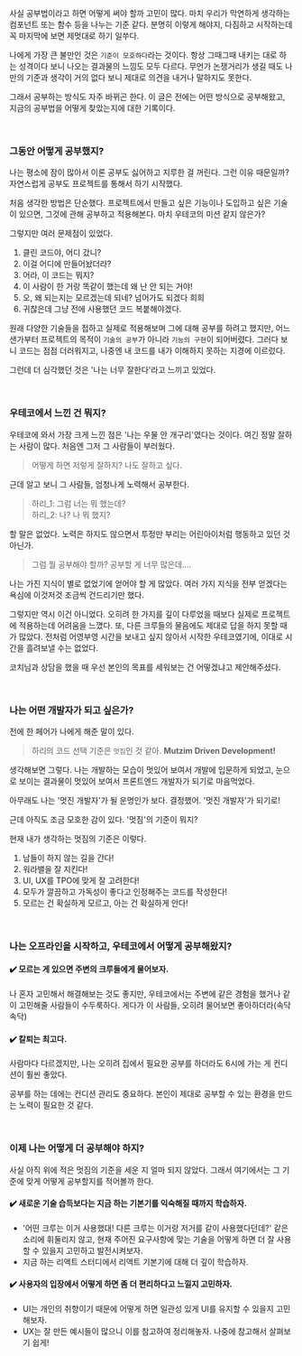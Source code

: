 사실 공부법이라고 하면 어떻게 써야 할까 고민이 많다.
마치 우리가 막연하게 생각하는 컴포넌트 또는 함수 등을 나누는 기준 같다.
분명히 이렇게 해야지, 다짐하고 시작하는데 꼭 마지막에 보면 제멋대로 하기 일쑤다.

나에게 가장 큰 불만인 것은 `기준이 모호하다`라는 것이다.
항상 그때그때 내키는 대로 하는 성격이다 보니 나오는 결과물의 느낌도 모두 다르다.
무언가 논쟁거리가 생길 때도 나만의 기준과 생각이 거의 없다 보니 제대로 의견을 내거나 말하지도 못한다.

그래서 공부하는 방식도 자주 바뀌곤 한다.
이 글은 전에는 어떤 방식으로 공부해왔고, 지금의 공부법을 어떻게 찾았는지에 대한 기록이다.

<br />

### 그동안 어떻게 공부했지?

나는 평소에 잠이 많아서 이론 공부도 싫어하고 지루한 걸 꺼린다.
그런 이유 때문일까? 자연스럽게 공부도 프로젝트를 통해서 하기 시작했다.

처음 생각한 방법은 단순했다.
프로젝트에서 만들고 싶은 기능이나 도입하고 싶은 기술이 있으면, 그것에 관해 공부하고 적용해본다.
마치 우테코의 미션 같지 않은가?

그렇지만 여러 문제점이 있었다.

1. 클린 코드야, 어디 갔니?
2. 이걸 어디에 만들어놨더라?
3. 어라, 이 코드는 뭐지?
4. 이 사람이 한 거랑 똑같이 했는데 왜 난 안 되는 거야!
5. 오, 왜 되는지는 모르겠는데 되네? 넘어가도 되겠다 희희
6. 귀찮은데 그냥 전에 사용했던 코드 복붙해야겠다.

원래 다양한 기술들을 접하고 실제로 적용해보며 그에 대해 공부를 하려고 했지만, 어느 샌가부터 프로젝트의 목적이 `기술의 공부`가 아니라 `기능의 구현`이 되어버렸다.
그러다 보니 코드는 점점 더러워지고, 나중엔 내 코드를 내가 이해하지 못하는 지경에 이르렀다.

그런데 더 심각했던 것은 '나는 너무 잘한다'라고 느끼고 있었다.

<br />

### 우테코에서 느낀 건 뭐지?

우테코에 와서 가장 크게 느낀 점은 '나는 우물 안 개구리'였다는 것이다.
여긴 정말 잘하는 사람이 많다.
처음엔 그저 그 사람들이 부러웠다.

> 어떻게 하면 저렇게 잘하지? 나도 잘하고 싶다.

근데 알고 보니 그 사람들, 엄청나게 노력해서 공부한다.

> 하리\_1: 그럼 너는 뭐 했는데?<br />
> 하리\_2: 나? 나 뭐 했지?

할 말은 없었다.
노력은 하지도 않으면서 투정만 부리는 어린아이처럼 행동하고 있던 것 아닌가.

> 그럼 뭘 공부해야 할까? 공부할 게 너무 많은데….

나는 가진 지식이 별로 없었기에 얻어야 할 게 많았다.
여러 가지 지식을 전부 얻겠다는 욕심에 이것저것 조금씩 건드리기만 했다.

그렇지만 역시 이건 아니었다.
오히려 한 가지를 깊이 다루었을 때보다 실제로 프로젝트에 적용하는데 어려움을 느꼈다.
또, 다른 크루들의 물음에도 제대로 답을 하지 못할 때가 많았다.
전처럼 어영부영 시간을 보내고 싶지 않아서 시작한 우테코였기에, 이대로 시간을 흘려보낼 수는 없었다.

코치님과 상담을 했을 때 우선 본인의 목표를 세워보는 건 어떻겠냐고 제안해주셨다.

<br />

### 나는 어떤 개발자가 되고 싶은가?

전에 한 페어가 나에게 해준 말이 있다.

> 하리의 코드 선택 기준은 `멋짐`인 것 같아. **Mutzim Driven Development!**

생각해보면 그렇다.
나는 개발하는 모습이 멋있어 보여서 개발에 입문하게 되었고, 눈으로 보이는 결과물이 멋있어 보여서 프론트엔드 개발자가 되기로 마음먹었다.

아무래도 나는 '멋진 개발자'가 될 운명인가 보다.
결정했어. '멋진 개발자'가 되기로!

근데 아직도 조금 모호한 감이 있다.
'멋짐'의 기준이 뭐지?

현재 내가 생각하는 멋짐의 기준은 이렇다.

1. 남들이 하지 않는 길을 간다!
2. 워라밸을 잘 지킨다!
3. UI, UX를 TPO에 맞게 잘 고려한다!
4. 모두가 깔끔하고 가독성이 좋다고 인정해주는 코드를 작성한다!
5. 모르는 건 확실하게 모르고, 아는 건 확실하게 안다!

<br />

### 나는 오프라인을 시작하고, 우테코에서 어떻게 공부해왔지?

#### ✔️ 모르는 게 있으면 주변의 크루들에게 물어보자.

나 혼자 고민해서 해결해보는 것도 좋지만, 우테코에서는 주변에 같은 경험을 했거나 같이 고민해줄 사람들이 수두룩하다.
게다가 이 사람들, 오히려 물어보면 좋아하더라(속닥속닥)

#### ✔️ 칼퇴는 최고다.

사람마다 다르겠지만, 나는 오히려 집에서 필요한 공부를 하더라도 6시에 가는 게 컨디션이 훨씬 좋았다.

공부를 하는 데에는 컨디션 관리도 중요하다.
본인이 제대로 공부할 수 있는 환경을 만드는 노력이 필요한 것 같다.

<br />

### 이제 나는 어떻게 더 공부해야 하지?

사실 아직 위에 적은 멋짐의 기준을 세운 지 얼마 되지 않았다.
그래서 여기에서는 그 기준에 맞게 어떻게 공부할지를 적어볼까 한다.

#### ✔️ 새로운 기술 습득보다는 지금 하는 기본기를 익숙해질 때까지 학습하자.

- '어떤 크루는 이거 사용했대! 다른 크루는 이거랑 저거를 같이 사용했다던데?' 같은 소리에 휘둘리지 않고, 현재 주어진 요구사항에 맞는 기술을 어떻게 하면 더 잘 사용할 수 있을지 고민하고 발전시켜보자.
- 지금 하는 리액트 스터디에서 리액트 기본기에 대해 더 깊이 학습하자.

#### ✔️ 사용자의 입장에서 어떻게 하면 좀 더 편리하다고 느낄지 고민하자.

- UI는 개인의 취향이기 때문에 어떻게 하면 일관성 있게 UI를 유지할 수 있을지 고민해보자.
- UX는 잘 만든 예시들이 많으니 이를 참고하여 정리해놓자. 나중에 참고해서 살펴보기 쉽게!
